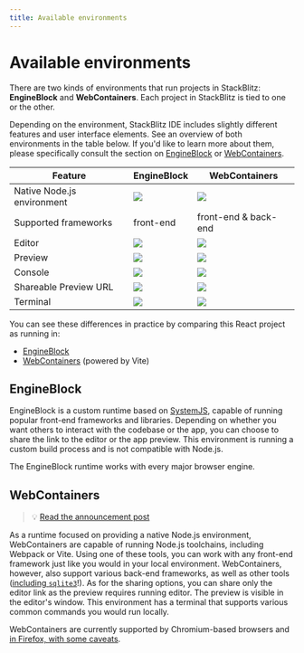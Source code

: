 ```yaml
---
title: Available environments
---
```


# Available environments

There are two kinds of environments that run projects in StackBlitz: **EngineBlock** and **WebContainers**. Each project in StackBlitz is tied to one or the other.

Depending on the environment, StackBlitz IDE includes slightly different features and user interface elements. See an overview of both environments in the table below. If you'd like to learn more about them, please specifically consult the section on [EngineBlock](#engineblock) or [WebContainers](#webcontainers).

| Feature                    | EngineBlock                                               | WebContainers                                             |
| -------------------------- | --------------------------------------------------------- | --------------------------------------------------------- |
| Native Node.js environment | <img src="/img/icons/times-solid.svg" class="icon" /> | <img src="/img/icons/check-solid.svg" class="icon" /> |
| Supported frameworks       | front-end                                                 | front-end & back-end                                      |
| Editor                     | <img src="/img/icons/check-solid.svg" class="icon" /> | <img src="/img/icons/check-solid.svg" class="icon" /> |
| Preview                    | <img src="/img/icons/check-solid.svg" class="icon" /> | <img src="/img/icons/check-solid.svg" class="icon" /> |
| Console                    | <img src="/img/icons/check-solid.svg" class="icon" /> | <img src="/img/icons/times-solid.svg" class="icon" /> |
| Shareable Preview URL      | <img src="/img/icons/check-solid.svg" class="icon" /> | <img src="/img/icons/times-solid.svg" class="icon" /> |
| Terminal                   | <img src="/img/icons/times-solid.svg" class="icon" /> | <img src="/img/icons/check-solid.svg" class="icon" /> |

You can see these differences in practice by comparing this React project as running in:

- [EngineBlock](https://stackblitz.com/fork/react)
- [WebContainers](https://vite.new/react) (powered by Vite)

## EngineBlock

EngineBlock is a custom runtime based on [SystemJS](https://github.com/systemjs/systemjs#systemjs), capable of running popular front-end frameworks and libraries. Depending on whether you want others to interact with the codebase or the app, you can choose to share the link to the editor or the app preview.
This environment is running a custom build process and is not compatible with Node.js.

The EngineBlock runtime works with every major browser engine.

## WebContainers

> 💡 [Read the announcement post](https://blog.stackblitz.com/posts/introducing-webcontainers/)

As a runtime focused on providing a native Node.js environment, WebContainers are capable of running Node.js toolchains, including Webpack or Vite. Using one of these tools, you can work with any front-end framework just like you would in your local environment. WebContainers, however, also support various back-end frameworks, as well as other tools ([including `sqlite3`](https://blog.stackblitz.com/posts/introducing-sqlite3-webcontainers-support/)!).
As for the sharing options, you can share only the editor link as the preview requires running editor. The preview is visible in the editor's window.
This environment has a terminal that supports various common commands you would run locally.

WebContainers are currently supported by Chromium-based browsers and [in Firefox, with some caveats](/docs/platform/browser-support/).
